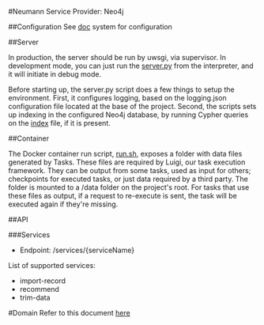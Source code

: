 #Neumann
Service Provider: Neo4j

##Configuration
See [doc](doc/Configuration.md) system for configuration

##Server

In production, the server should be run by uwsgi, via supervisor. In development mode, you can just run the
[server.py](src/neumann/server.py) from the interpreter, and it will initiate in debug mode.

Before starting up, the server.py script does a few things to setup the environment. 
First, it configures logging, based on the logging.json configuration file located at the base of the project. 
Second, the scripts sets up indexing in the configured Neo4j database, by running Cypher queries on the [index](resources/db/schema.index)
file, if it is present.


##Container

The Docker container run script, [run.sh](scripts/run.sh), exposes a folder with data files generated by Tasks.
These files are required by Luigi, our task execution framework. They can be output from some tasks, used as input
for others; checkpoints for executed tasks, or just data required by a third party.
The folder is mounted to a /data folder on the project's root. For tasks that use these files as output,
if a request to re-execute is sent, the task will be executed again if they're missing. 


##API

###Services

  - Endpoint: /services/{serviceName}

List of supported services:
    
  - import-record
  - recommend
  - trim-data

#Domain
Refer to this document [here](doc/Domain.md)
